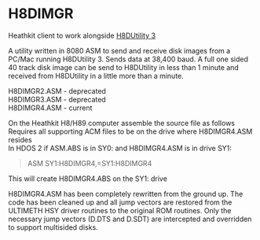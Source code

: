 # H8DIMGR
Heathkit client to work alongside [H8DUtility 3](https://github.com/lesbird/H8DUtility3)

A utility written in 8080 ASM to send and receive disk images from a PC/Mac running H8DUtility 3. Sends data at 38,400 baud. A full one sided 40 track disk image can be send to H8DUtility in less than 1 minute and received from H8DUtility in a little more than a minute.

H8DIMGR2.ASM - deprecated<br>
H8DIMGR3.ASM - deprecated<br>
H8DIMGR4.ASM - current

On the Heathkit H8/H89 computer assemble the source file as follows<br>
Requires all supporting ACM files to be on the drive where H8DIMGR4.ASM resides<br>
In HDOS 2 if ASM.ABS is in SY0: and H8DIMGR4.ASM is in drive SY1:<br>

>ASM SY1:H8DIMGR4,=SY1:H8DIMGR4<br>

This will create H8DIMGR4.ABS on the SY1: drive

H8DIMGR4.ASM has been completely rewritten from the ground up. The code has been cleaned up and all jump vectors are restored from the ULTIMETH HSY driver routines to the original ROM routines. Only the necessary jump vectors (D.DTS and D.SDT) are intercepted and overridden to support multisided disks.
